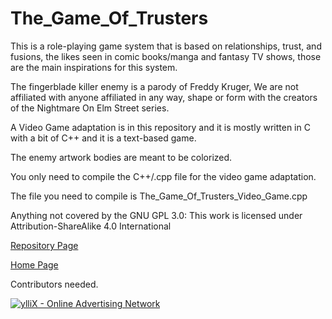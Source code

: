 # The_Game_Of_Trusters

This is a role-playing game system that is based on relationships, trust, and fusions, the likes seen in comic books/manga and fantasy TV shows, those are the main inspirations for this system.

The fingerblade killer enemy is a parody of Freddy Kruger, We are not affiliated with anyone affiliated in any way, shape or form with the creators of the Nightmare On Elm Street series.

A Video Game adaptation is in this repository and it is mostly written in C with a bit of C++ and it is a text-based game.

The enemy artwork bodies are meant to be colorized.

You only need to compile the C++/.cpp file for the video game adaptation.

The file you need to compile is The_Game_Of_Trusters_Video_Game.cpp

Anything not covered by the GNU GPL 3.0: This work is licensed under Attribution-ShareAlike 4.0 International

<a href="https://github.com/Daniel-Hanrahan-Tools-and-Games/The_Game_Of_Trusters">Repository Page</a>

<a href="https://daniel-hanrahan-tools-and-games.github.io/">Home Page</a>

Contributors needed.

<script type="text/javascript" src="https://udbaa.com/bnr.php?section=General&pub=978127&format=728x90&ga=g"></script>
<noscript><a href="https://yllix.com/publishers/978127" target="_blank"><img src="//ylx-aff.advertica-cdn.com/pub/728x90.png" style="border:none;margin:0;padding:0;vertical-align:baseline;" alt="ylliX - Online Advertising Network" /></a></noscript>
